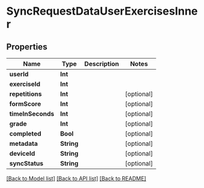 # SyncRequestDataUserExercisesInner

## Properties
Name | Type | Description | Notes
------------ | ------------- | ------------- | -------------
**userId** | **Int** |  | 
**exerciseId** | **Int** |  | 
**repetitions** | **Int** |  | [optional] 
**formScore** | **Int** |  | [optional] 
**timeInSeconds** | **Int** |  | [optional] 
**grade** | **Int** |  | [optional] 
**completed** | **Bool** |  | [optional] 
**metadata** | **String** |  | [optional] 
**deviceId** | **String** |  | [optional] 
**syncStatus** | **String** |  | [optional] 

[[Back to Model list]](../README.md#documentation-for-models) [[Back to API list]](../README.md#documentation-for-api-endpoints) [[Back to README]](../README.md)


